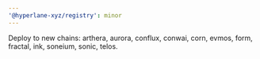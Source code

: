 ```yaml
---
'@hyperlane-xyz/registry': minor
---
```


Deploy to new chains: arthera, aurora, conflux, conwai, corn, evmos, form, fractal, ink, soneium, sonic, telos.
